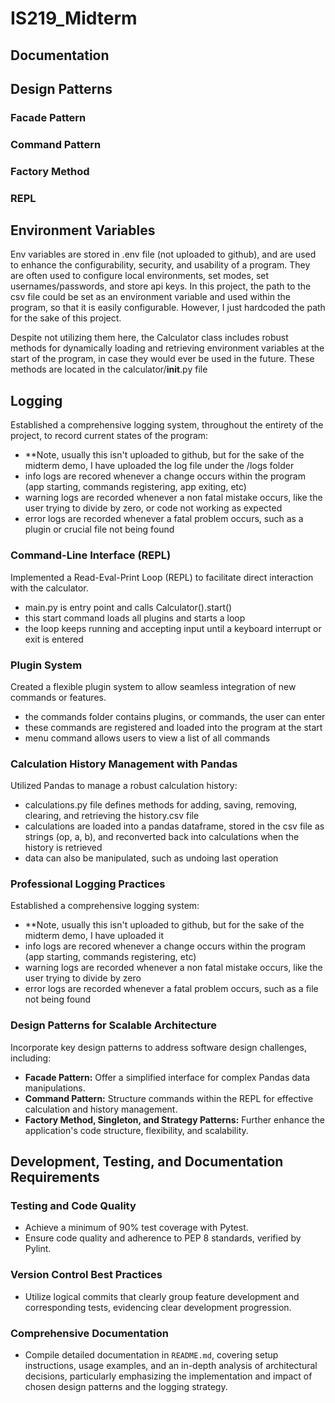 # IS219_Midterm

## Documentation

## Design Patterns

### Facade Pattern

### Command Pattern

### Factory Method

### REPL

## Environment Variables

Env variables are stored in .env file (not uploaded to github), and are used to enhance the configurability, security, and usability of a program. They are often used to configure local environments, set modes, set usernames/passwords, and store api keys. In this project, the path to the csv file could be set as an environment variable and used within the program, so that it is easily configurable. However, I just hardcoded the path for the sake of this project. 

Despite not utilizing them here, the Calculator class includes robust methods for dynamically loading and retrieving environment variables at the start of the program, in case they would ever be used in the future. These methods are located in the calculator/__init__.py file

## Logging

Established a comprehensive logging system, throughout the entirety of the project, to record current states of the program:
- **Note, usually this isn't uploaded to github, but for the sake of the midterm demo, I have uploaded the log file under the /logs folder
- info logs are recored whenever a change occurs within the program (app starting, commands registering, app exiting, etc)
- warning logs are recorded whenever a non fatal mistake occurs, like the user trying to divide by zero, or code not working as expected
- error logs are recorded whenever a fatal problem occurs, such as a plugin or crucial file not being found

### Command-Line Interface (REPL)

Implemented a Read-Eval-Print Loop (REPL) to facilitate direct interaction with the calculator. 
- main.py is entry point and calls Calculator().start()
- this start command loads all plugins and starts a loop
- the loop keeps running and accepting input until a keyboard interrupt or exit is entered

### Plugin System

Created a flexible plugin system to allow seamless integration of new commands or features. 
- the commands folder contains plugins, or commands, the user can enter
- these commands are registered and loaded into the program at the start
- menu command allows users to view a list of all commands

### Calculation History Management with Pandas

Utilized Pandas to manage a robust calculation history:
- calculations.py file defines methods for adding, saving, removing, clearing, and retrieving the history.csv file
- calculations are loaded into a pandas dataframe, stored in the csv file as strings (op, a, b), and reconverted back into calculations when the history is retrieved
- data can also be manipulated, such as undoing last operation


### Professional Logging Practices

Established a comprehensive logging system:
- **Note, usually this isn't uploaded to github, but for the sake of the midterm demo, I have uploaded it
- info logs are recored whenever a change occurs within the program (app starting, commands registering, etc)
- warning logs are recorded whenever a non fatal mistake occurs, like the user trying to divide by zero
- error logs are recorded whenever a fatal problem occurs, such as a file not being found

### Design Patterns for Scalable Architecture

Incorporate key design patterns to address software design challenges, including:
- **Facade Pattern:** Offer a simplified interface for complex Pandas data manipulations.
- **Command Pattern:** Structure commands within the REPL for effective calculation and history management.
- **Factory Method, Singleton, and Strategy Patterns:** Further enhance the application's code structure, flexibility, and scalability.

## Development, Testing, and Documentation Requirements

### Testing and Code Quality

- Achieve a minimum of 90% test coverage with Pytest.
- Ensure code quality and adherence to PEP 8 standards, verified by Pylint.

### Version Control Best Practices

- Utilize logical commits that clearly group feature development and corresponding tests, evidencing clear development progression.

### Comprehensive Documentation

- Compile detailed documentation in `README.md`, covering setup instructions, usage examples, and an in-depth analysis of architectural decisions, particularly emphasizing the implementation and impact of chosen design patterns and the logging strategy.
